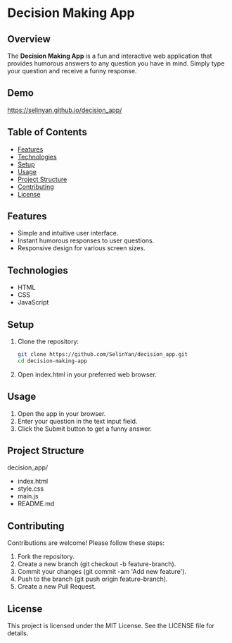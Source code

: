 # Decision Making App

## Overview

The **Decision Making App** is a fun and interactive web application that provides humorous answers to any question you have in mind. Simply type your question and receive a funny response.

## Demo

https://selinyan.github.io/decision_app/

## Table of Contents

- [Features](#features)
- [Technologies](#technologies)
- [Setup](#setup)
- [Usage](#usage)
- [Project Structure](#project-structure)
- [Contributing](#contributing)
- [License](#license)

## Features

- Simple and intuitive user interface.
- Instant humorous responses to user questions.
- Responsive design for various screen sizes.

## Technologies

- HTML
- CSS
- JavaScript

## Setup

1. Clone the repository:
   ```bash
   git clone https://github.com/SelinYan/decision_app.git
   cd decision-making-app
   ```
2. Open index.html in your preferred web browser.

## Usage

1. Open the app in your browser.
2. Enter your question in the text input field.
3. Click the Submit button to get a funny answer.

## Project Structure

decision_app/

- index.html
- style.css
- main.js
- README.md

## Contributing

Contributions are welcome! Please follow these steps:

1. Fork the repository.
2. Create a new branch (git checkout -b feature-branch).
3. Commit your changes (git commit -am 'Add new feature').
4. Push to the branch (git push origin feature-branch).
5. Create a new Pull Request.

## License

This project is licensed under the MIT License. See the LICENSE file for details.
